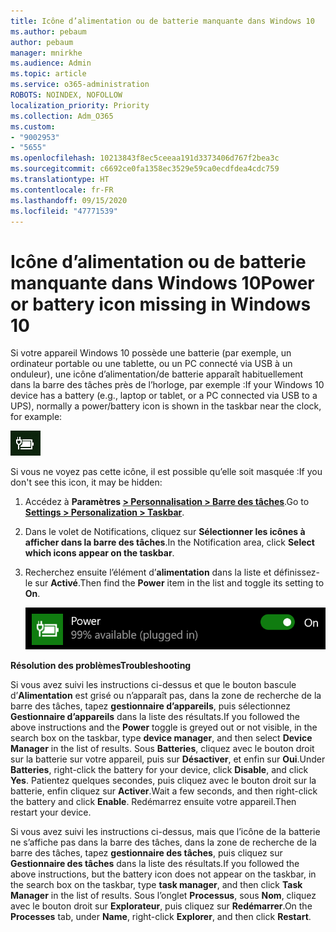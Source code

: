 ```yaml
---
title: Icône d’alimentation ou de batterie manquante dans Windows 10
ms.author: pebaum
author: pebaum
manager: mnirkhe
ms.audience: Admin
ms.topic: article
ms.service: o365-administration
ROBOTS: NOINDEX, NOFOLLOW
localization_priority: Priority
ms.collection: Adm_O365
ms.custom:
- "9002953"
- "5655"
ms.openlocfilehash: 10213843f8ec5ceeaa191d3373406d767f2bea3c
ms.sourcegitcommit: c6692ce0fa1358ec3529e59ca0ecdfdea4cdc759
ms.translationtype: HT
ms.contentlocale: fr-FR
ms.lasthandoff: 09/15/2020
ms.locfileid: "47771539"
---
```

# <a name="power-or-battery-icon-missing-in-windows-10"></a><span data-ttu-id="21061-102">Icône d’alimentation ou de batterie manquante dans Windows 10</span><span class="sxs-lookup"><span data-stu-id="21061-102">Power or battery icon missing in Windows 10</span></span>

<span data-ttu-id="21061-103">Si votre appareil Windows 10 possède une batterie (par exemple, un ordinateur portable ou une tablette, ou un PC connecté via USB à un onduleur), une icône d’alimentation/de batterie apparaît habituellement dans la barre des tâches près de l’horloge, par exemple :</span><span class="sxs-lookup"><span data-stu-id="21061-103">If your Windows 10 device has a battery (e.g., laptop or tablet, or a PC connected via USB to a UPS), normally a power/battery icon is shown in the taskbar near the clock, for example:</span></span>

![Icône de la batterie](media/battery-icon.png)

<span data-ttu-id="21061-105">Si vous ne voyez pas cette icône, il est possible qu’elle soit masquée :</span><span class="sxs-lookup"><span data-stu-id="21061-105">If you don't see this icon, it may be hidden:</span></span>

1. <span data-ttu-id="21061-106">Accédez à **Paramètres [> Personnalisation > Barre des tâches](ms-settings:taskbar?activationSource=GetHelp)**.</span><span class="sxs-lookup"><span data-stu-id="21061-106">Go to **[Settings > Personalization > Taskbar](ms-settings:taskbar?activationSource=GetHelp)**.</span></span>

2. <span data-ttu-id="21061-107">Dans le volet de Notifications, cliquez sur **Sélectionner les icônes à afficher dans la barre des tâches**.</span><span class="sxs-lookup"><span data-stu-id="21061-107">In the Notification area, click **Select which icons appear on the taskbar**.</span></span>

3. <span data-ttu-id="21061-108">Recherchez ensuite l’élément d’**alimentation** dans la liste et définissez-le sur **Activé**.</span><span class="sxs-lookup"><span data-stu-id="21061-108">Then find the **Power** item in the list and toggle its setting to **On**.</span></span>

    ![Afficher l’icône d’alimentation dans la barre des tâches](media/power-icon-on.png)

<span data-ttu-id="21061-110">**Résolution des problèmes**</span><span class="sxs-lookup"><span data-stu-id="21061-110">**Troubleshooting**</span></span>

<span data-ttu-id="21061-111">Si vous avez suivi les instructions ci-dessus et que le bouton bascule d’**Alimentation** est grisé ou n’apparaît pas, dans la zone de recherche de la barre des tâches, tapez **gestionnaire d’appareils**, puis sélectionnez **Gestionnaire d’appareils** dans la liste des résultats.</span><span class="sxs-lookup"><span data-stu-id="21061-111">If you followed the above instructions and the **Power** toggle is greyed out or not visible, in the search box on the taskbar, type **device manager**, and then select **Device Manager** in the list of results.</span></span> <span data-ttu-id="21061-112">Sous **Batteries**, cliquez avec le bouton droit sur la batterie sur votre appareil, puis sur **Désactiver**, et enfin sur **Oui**.</span><span class="sxs-lookup"><span data-stu-id="21061-112">Under **Batteries**, right-click the battery for your device, click **Disable**, and click **Yes**.</span></span> <span data-ttu-id="21061-113">Patientez quelques secondes, puis cliquez avec le bouton droit sur la batterie, enfin cliquez sur **Activer**.</span><span class="sxs-lookup"><span data-stu-id="21061-113">Wait a few seconds, and then right-click the battery and click **Enable**.</span></span> <span data-ttu-id="21061-114">Redémarrez ensuite votre appareil.</span><span class="sxs-lookup"><span data-stu-id="21061-114">Then restart your device.</span></span>

<span data-ttu-id="21061-115">Si vous avez suivi les instructions ci-dessus, mais que l’icône de la batterie ne s’affiche pas dans la barre des tâches, dans la zone de recherche de la barre des tâches, tapez **gestionnaire des tâches**, puis cliquez sur **Gestionnaire des tâches** dans la liste des résultats.</span><span class="sxs-lookup"><span data-stu-id="21061-115">If you followed the above instructions, but the battery icon does not appear on the taskbar, in the search box on the taskbar, type **task manager**, and then click **Task Manager** in the list of results.</span></span> <span data-ttu-id="21061-116">Sous l’onglet **Processus**, sous **Nom**, cliquez avec le bouton droit sur **Explorateur**, puis cliquez sur **Redémarrer**.</span><span class="sxs-lookup"><span data-stu-id="21061-116">On the **Processes** tab, under **Name**, right-click **Explorer**, and then click **Restart**.</span></span>
